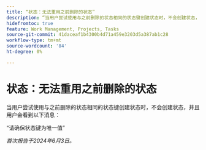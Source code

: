```yaml
---
title: “状态：无法重用之前删除的状态”
description: “当用户尝试使用与之前删除的状态相同的状态键创建状态时，不会创建状态，并且用户会看到一条消息。”
hidefromtoc: true
feature: Work Management, Projects, Tasks
source-git-commit: 41daceaf1b4300b4d71a459e3203d5a387ab1c28
workflow-type: tm+mt
source-wordcount: '84'
ht-degree: 0%

---
```



# 状态：无法重用之前删除的状态

当用户尝试使用与之前删除的状态相同的状态键创建状态时，不会创建状态，并且用户会看到以下消息：

“请确保状态键为唯一值”

_首次报告于2024年6月3日。_
